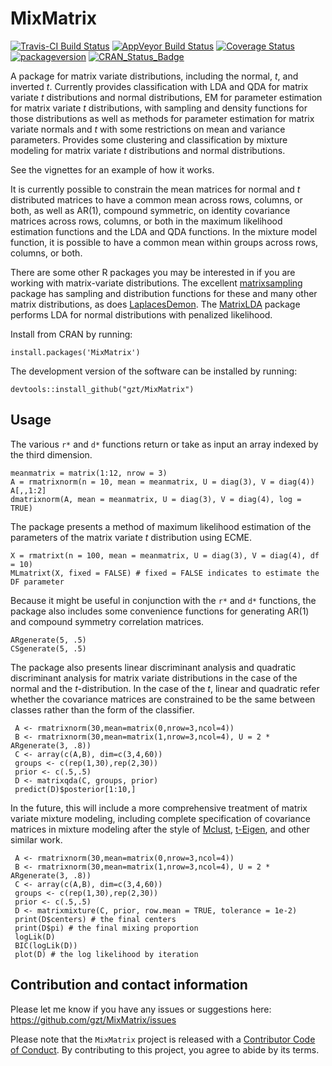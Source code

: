 # MixMatrix

 [![Travis-CI Build Status](https://travis-ci.org/gzt/MixMatrix.svg?branch=master)](https://travis-ci.org/gzt/MixMatrix)
 [![AppVeyor Build Status](https://ci.appveyor.com/api/projects/status/github/gzt/MixMatrix?branch=master&svg=true)](https://ci.appveyor.com/project/gzt/MixMatrix)
 [![Coverage Status](https://img.shields.io/codecov/c/github/gzt/MixMatrix/master.svg)](https://codecov.io/github/gzt/MixMatrix?branch=master)
[![packageversion](https://img.shields.io/badge/Package%20version-0.2.1%20-orange.svg?style=flat-square)](https://github.com/gzt/MixMatrix/releases)
[![CRAN\_Status\_Badge](http://www.r-pkg.org/badges/version/MixMatrix)](https://github.com/gzt/MixMatrix/)


A package for matrix variate distributions, including the normal, *t*, and 
inverted *t*. Currently provides classification with LDA and QDA for matrix 
variate *t* distributions and normal distributions, EM for parameter 
estimation for matrix variate *t* distributions,  with sampling and density 
functions for those distributions  as well as methods for parameter 
estimation for matrix variate normals and *t* with some restrictions on mean 
and variance parameters. Provides some clustering and classification by mixture 
modeling for matrix variate *t* distributions and normal distributions.

See the vignettes for an example of how it works.

It is currently possible to constrain the mean matrices for normal and *t* 
distributed matrices to have a common mean across rows, columns, or both, as 
well as AR(1), compound symmetric, on identity covariance matrices across rows, 
columns, or both in the maximum likelihood estimation functions and the LDA and
QDA functions. In the mixture model function, it is possible to have a common
mean within groups across rows, columns, or both.

There are some other R packages you may be interested in if you are working with
matrix-variate distributions. The excellent 
[matrixsampling](https://cran.r-project.org/package=matrixsampling) 
package has sampling and distribution functions for these and many other matrix 
distributions, as does 
[LaplacesDemon](https://cran.r-project.org/package=LaplacesDemon). The
[MatrixLDA](https://cran.r-project.org/package=MatrixLDA) package performs LDA 
for normal distributions with penalized likelihood.

Install from CRAN by running:

    install.packages('MixMatrix')

The development version of the software can be installed by running:

    devtools::install_github("gzt/MixMatrix")
	
## Usage

The various `r*` and `d*` functions return or take as input an array indexed by 
the third dimension.

```
meanmatrix = matrix(1:12, nrow = 3)
A = rmatrixnorm(n = 10, mean = meanmatrix, U = diag(3), V = diag(4))
A[,,1:2]
dmatrixnorm(A, mean = meanmatrix, U = diag(3), V = diag(4), log = TRUE)
```

The package presents a method of maximum likelihood estimation of the parameters 
of the matrix variate *t* distribution using ECME.

```
X = rmatrixt(n = 100, mean = meanmatrix, U = diag(3), V = diag(4), df = 10)
MLmatrixt(X, fixed = FALSE) # fixed = FALSE indicates to estimate the DF parameter
```

Because it might be useful in conjunction with the `r*` and `d*` functions, the 
package also includes some convenience functions for generating AR(1) and 
compound symmetry correlation matrices.

```
ARgenerate(5, .5)
CSgenerate(5, .5)
```

The package also presents linear discriminant analysis and quadratic 
discriminant analysis for matrix variate distributions in the case of the 
normal and the *t*-distribution. In the case of the *t*, linear and quadratic 
refer whether the covariance matrices are constrained to be the same between 
classes rather than the form of the classifier.

```
 A <- rmatrixnorm(30,mean=matrix(0,nrow=3,ncol=4))
 B <- rmatrixnorm(30,mean=matrix(1,nrow=3,ncol=4), U = 2 * ARgenerate(3, .8))
 C <- array(c(A,B), dim=c(3,4,60))
 groups <- c(rep(1,30),rep(2,30))
 prior <- c(.5,.5)
 D <- matrixqda(C, groups, prior)
 predict(D)$posterior[1:10,]
```

In the future, this will include a more comprehensive treatment of matrix variate 
mixture modeling, including complete specification of covariance matrices in 
mixture modeling after the style of [Mclust](https://cran.r-project.org/package=mclust), 
[t-Eigen](https://cran.r-project.org/package=teigen), and other similar work.


```
 A <- rmatrixnorm(30,mean=matrix(0,nrow=3,ncol=4))
 B <- rmatrixnorm(30,mean=matrix(1,nrow=3,ncol=4), U = 2 * ARgenerate(3, .8))
 C <- array(c(A,B), dim=c(3,4,60))
 groups <- c(rep(1,30),rep(2,30))
 prior <- c(.5,.5)
 D <- matrixmixture(C, prior, row.mean = TRUE, tolerance = 1e-2)
 print(D$centers) # the final centers
 print(D$pi) # the final mixing proportion
 logLik(D)
 BIC(logLik(D))
 plot(D) # the log likelihood by iteration
```


## Contribution and contact information	

Please let me know if you have any issues or suggestions here: 
https://github.com/gzt/MixMatrix/issues

Please note that the `MixMatrix` project is released with a 
[Contributor Code of Conduct](https://gzt.github.io/MixMatrix/CODE_OF_CONDUCT.html). 
By contributing to this project, you agree to abide by its terms.

